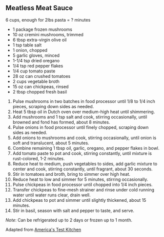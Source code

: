 ## Meatless Meat Sauce

6 cups, enough for 2lbs pasta = ? minutes

* 1 package frozen mushrooms
* 10 oz cremini mushrooms, trimmed
* 6 tbsp extra-virgin olive oil
* 1 tsp table salt
* 1 onion, chopped
* 5 garlic gloves, minced
* 1-1/4 tsp dried oregano
* 1/4 tsp red pepper flakes
* 1/4 cup tomato paste
* 28 oz can crushed tomatoes
* 2 cups vegetable broth
* 15 oz can chickpeas, rinsed
* 2 tbsp chopped fresh basil

1. Pulse mushrooms in two batches in food processor until 1/8 to 1/4 inch pieces, scraping down sides as needed.
2. Heat 5 tbsp oil in Dutch oven over medium-high heat until shimmering.
3. Add mushrooms and 1 tsp salt and cook, stirring occasionally, until browned and fond has formed, about 8 minutes.
4. Pulse onions in food processor until finely chopped, scraping down sides as needed.
5. Add onions to mushrooms and cook, stirring occasionally, until onion is soft and translucent, about 5 minutes.
6. Combine remaining 1 tbsp oil, garlic, oregano, and pepper flakes in bowl.
7. Add tomato paste to pot and cook, stirring constantly, until mixture is rust-colored, 1-2 minutes.
8. Reduce heat to medium, push vegetables to sides, add garlic mixture to center and cook, stirring constantly, until fragrant, about 30 seconds.
9. Stir in tomatoes and broth, bring to simmer over high heat.
10. Reduce heat to low and simmer for 5 minutes, stirring occasionally.
11. Pulse chickpeas in food processor until chopped into 1/4 inch pieces.
12. Transfer chickpeas to fine-mesh strainer and rinse under cold running water until water runs clear, drain well.
13. Add chickpeas to pot and simmer until slightly thickened, about 15 minutes.
14. Stir in basil, season with salt and pepper to taste, and serve.

*Note*: Can be refrigerated up to 2 days or frozen up to 1 month.

Adapted from [America's Test Kitchen](https://www.americastestkitchen.com/recipes/9629-meatless-meat-sauce-with-chickpeas-and-mushrooms)
